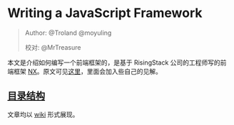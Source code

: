 # Writing a JavaScript Framework

> Author: @Troland  @moyuling
>
> 校对: @MrTreasure

本文是介绍如何编写一个前端框架的，是基于 RisingStack 公司的工程师写的前端框架 [NX](https://nx-framework.com/)。原文可见[这里](https://blog.risingstack.com/writing-a-javascript-framework-project-structuring/)，里面会加入些自己的见解。

## [目录结构](https://github.com/Troland/writing-a-javascript-framework/wiki)

文章均以 [wiki](https://github.com/Troland/writing-a-javascript-framework/wiki) 形式展现。